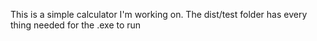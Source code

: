 This is a simple calculator I'm working on. The dist/test folder has every thing needed for the .exe to run
